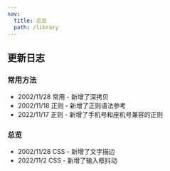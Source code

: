 ```yaml
---
nav:
  title: 总览
  path: /library
---
```


## 更新日志

### 常用方法

- 2002/11/28 常用 - 新增了深拷贝
- 2002/11/18 正则 - 新增了正则语法参考
- 2022/11/17 正则 - 新增了手机号和座机号兼容的正则

### 总览

- 2002/11/28 CSS - 新增了文字描边
- 2022/11/2 CSS - 新增了输入框抖动
